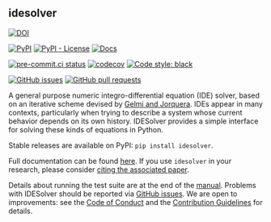 idesolver
---------

[![DOI](https://joss.theoj.org/papers/10.21105/joss.00542/status.svg)](https://doi.org/10.21105/joss.00542)

[![PyPI](https://img.shields.io/pypi/v/idesolver)](https://pypi.org/project/idesolver)
[![PyPI - License](https://img.shields.io/pypi/l/idesolver)](https://pypi.org/project/idesolver)
[![Docs](https://img.shields.io/badge/docs-exist-brightgreen)](https://www.idesolver.how)

[![pre-commit.ci status](https://results.pre-commit.ci/badge/github/JoshKarpel/idesolver/main.svg)](https://results.pre-commit.ci/latest/github/JoshKarpel/idesolver/main)
[![codecov](https://codecov.io/gh/JoshKarpel/idesolver/branch/main/graph/badge.svg?token=2sjP4V0AfY)](https://codecov.io/gh/JoshKarpel/idesolver)
[![Code style: black](https://img.shields.io/badge/code%20style-black-000000.svg)](https://github.com/psf/black)

[![GitHub issues](https://img.shields.io/github/issues/JoshKarpel/idesolver)](https://github.com/JoshKarpel/idesolver/issues)
[![GitHub pull requests](https://img.shields.io/github/issues-pr/JoshKarpel/idesolver)](https://github.com/JoshKarpel/idesolver/pulls)

A general purpose numeric integro-differential equation (IDE) solver, based on an iterative scheme devised by [Gelmi and Jorquera](https://doi.org/10.1016/j.cpc.2013.09.008).
IDEs appear in many contexts, particularly when trying to describe a system whose current behavior depends on its own history.
IDESolver provides a simple interface for solving these kinds of equations in Python.

Stable releases are available on PyPI: `pip install idesolver`.

Full documentation can be found [here](https://idesolver.readthedocs.io/en/latest/).
If you use `idesolver` in your research, please consider [citing the associated paper](https://joss.theoj.org/papers/10.21105/joss.00542>).

Details about running the test suite are at the end of the [manual](https://idesolver.readthedocs.io/en/latest/manual.html).
Problems with IDESolver should be reported via [GitHub issues](https://github.com/JoshKarpel/idesolver/issues).
We are open to improvements: see the [Code of Conduct](https://github.com/JoshKarpel/idesolver/blob/master/CODE_OF_CONDUCT.md)
and the [Contribution Guidelines](https://github.com/JoshKarpel/idesolver/blob/master/CONTRIBUTING.md) for details.

